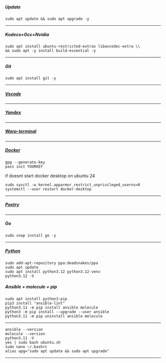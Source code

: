 ##### Update
```
sudo apt update && sudo apt upgrade -y
```
--------------------------------------------------------------------
##### Kodecs+Gcc+Nvidia
```
sudo apt install ubuntu-restricted-extras libavcodec-extra \\
&& sudo apt -y install build-essential -y
```
--------------------------------------------------------------------
##### Git
```
sudo apt install git -y
```
--------------------------------------------------------------------
##### [Vscode](https://code.visualstudio.com/)
--------------------------------------------------------------------
##### [Yandex](https://browser.yandex.ru)
--------------------------------------------------------------------
##### [Warp-terminal](https://www.warp.dev)
--------------------------------------------------------------------
##### [Docker](https://docs.docker.com/desktop/install/ubuntu/#install-docker-desktop)
```
gpg --generate-key
pass init YOURKEY
```
if doesnt start docker desktop on ubuntu 24
```
sudo sysctl -w kernel.apparmor_restrict_unprivileged_userns=0
systemctl --user restart docker-desktop
```
--------------------------------------------------------------------
##### [Poetry](https://python-poetry.org/docs/)
--------------------------------------------------------------------
##### Go
```
sudo snap install go -y
```
--------------------------------------------------------------------
##### [Python](https://github.com/morheus9/scripts_py)
```
sudo add-apt-repository ppa:deadsnakes/ppa
sudo apt update
sudo apt install python3.12 python3.12-venv
python3.12 -V
```




##### Ansible + molecule + pip
```
sudo apt install python3-pip
pip3 install "ansible-lint"
python3.11 -m pip install ansible molecule
python3 -m pip install --upgrade --user ansible
python3.11 -m pip uninstall ansible molecule
```
--------------------------------------------------------------------
```
ansible --version
molecule --version
python3.11 -V
yes | sudo bash ubuntu.sh
sudo nano ~/.bashrc
alias upg="sudo apt update && sudo apt upgrade"
```
____________________________________________________________________
